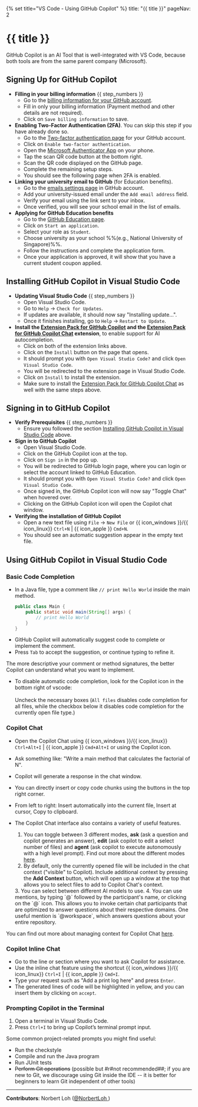{% set title="VS Code - Using GitHub Copilot" %}
<frontmatter>
  title: "{{ title }}"
  pageNav: 2
</frontmatter>

<include src="../common/common-fragments.md#wip-warning" />

# {{ title }}

GitHub Copilot is an AI Tool that is well-integrated with VS Code, because both tools are from the same parent company (Microsoft).

## Signing Up for GitHub Copilot

* **Filling in your billing information** {{ step_numbers }}
  * Go to the [billing information for your GitHub account](https://github.com/settings/billing/payment_information).
  * Fill in only your billing information (Payment method and other details are not required).<br>
    <pic src="images/copilotSignUp/billingInformation.png" width="400" />
  * Click on `Save billing information` to save.
* **Enabling Two-Factor Authentication (2FA)**. You can skip this step if you have already done so.
  * Go to the [Two-factor authentication page](https://github.com/settings/security) for your GitHub account.
  * Click on `Enable two-factor authentication`.
  * Open the [Microsoft Authenticator App](https://www.microsoft.com/en-us/security/mobile-authenticator-app) on your phone.
  * Tap the scan QR code button at the bottom right.<br>
    <pic src="images/copilotSignUp/scanQrCode.png" width="400" />
  * Scan the QR code displayed on the GitHub page.
  * Complete the remaining setup steps.
  * You should see the following page when 2FA is enabled.<br>
    <pic src="images/copilotSignUp/2faEnabled.png" width="400" />
* **Linking your university email to GitHub** (for Education benefits).
  * Go to the [emails settings page](https://github.com/settings/emails) in GitHub account.
  * Add your university-issued email under the `Add email address` field.
  * Verify your email using the link sent to your inbox.
  * Once verified, you will see your school email in the list of emails.
* **Applying for GitHub Education benefits**
  * Go to the [GitHub Education page](https://github.com/settings/education/benefits).
  * Click on `Start an application`.
  * Select your role as `Student`.
  * Choose university as your school %%(e.g., National University of Singapore)%%.
  * Follow the instructions and complete the application form.
  * Once your application is approved, it will show that you have a current student coupon applied.

## Installing GitHub Copilot in Visual Studio Code

* **Updating Visual Studio Code** {{ step_numbers }}
  * Open Visual Studio Code.
  * Go to `Help` → `Check for Updates`.
  * If updates are available, it should now say "Installing update…".
  * Once it finishes installing, go to `Help` → `Restart to Update`.
* **Install the [Extension Pack for GitHub Copilot](https://marketplace.visualstudio.com/items?itemName=GitHub.copilot) and the [Extension Pack for GitHub Copilot Chat](https://marketplace.visualstudio.com/items?itemName=GitHub.copilot) extension**, to enable support for AI autocompletion.
  * Click on both of the extension links above.
  * Click on the `Install` button on the page that opens.
  * It should prompt you with `Open Visual Studio Code?` and click `Open Visual Studio Code`.
  * You will be redirected to the extension page in Visual Studio Code.
  * Click on `Install` to install the extension.
  * Make sure to install the [Extension Pack for GitHub Copilot Chat](https://marketplace.visualstudio.com/items?itemName=GitHub.copilot) as well with the same steps above.

## Signing in to GitHub Copilot

* **Verify Prerequisites** {{ step_numbers }}
  * Ensure you followed the section [Installing GitHub Copilot in Visual Studio Code](#installing-github-copilot-in-visual-studio-code) above.
* **Sign in to GitHub Copilot**
  * Open Visual Studio Code.
  * Click on the GitHub Copilot icon at the top.<br>
    <pic src="images/vscCopilotSetup/copilotLogin.png" width="800" />
  * Click on `Sign in` in the pop up.
  * You will be redirected to GitHub login page, where you can login or select the account linked to GitHub Education.
  * It should prompt you with `Open Visual Studio Code?` and click `Open Visual Studio Code`.
  * Once signed in, the GitHub Copilot icon will now say "Toggle Chat" when hovered over.
  * Clicking on the GitHub Copilot icon will open the Copilot chat window.
* **Verifying the installation of GitHub Copilot**
  * Open a new text file using `File` → `New File` or {{ icon_windows }}/{{ icon_linux}} `Ctrl+N` | {{ icon_apple }} `Cmd+N`.
  * You should see an automatic suggestion appear in the empty text file.<br>
    <pic src="images/vscCopilotSetup/copilotSuggestion.png" width="800" />

## Using GitHub Copilot in Visual Studio Code

### Basic Code Completion
  * In a Java file, type a comment like `// print Hello World` inside the main method.
    ```java
    public class Main {
        public static void main(String[] args) {
            // print Hello World
        }
    }
    ```
  * GitHub Copilot will automatically suggest code to complete or implement the comment.<br>
    <pic src="images/vscCopilotUsage/basicCodeCompletion.png" width="400" />
  * Press `Tab` to accept the suggestion, or continue typing to refine it.
  <box type="tip" seamless>
    The more descriptive your comment or method signatures, the better Copilot can understand what you want to implement.
  </box>

  * To disable automatic code completion, look for the Copilot icon in the bottom right of vscode:<br>
  <pic src="images/vscCopilotUsage/copilotIconBottomBar.png" width="400" /><br>
  Uncheck the necessary boxes (`All files` disables code completion for all files, while the checkbox below it disables code completion for the currently open file type.)
  <pic src="images/vscCopilotUsage/copilotDisableCodeCompletion.png" width="400" />


### Copilot Chat

  * Open the Copilot Chat using {{ icon_windows }}/{{ icon_linux}} `Ctrl+Alt+I` | {{ icon_apple }} `Cmd+Alt+I` or using the Copilot icon.
  * Ask something like: "Write a main method that calculates the factorial of N".
  * Copilot will generate a response in the chat window.<br>
    <pic src="images/vscCopilotUsage/copilotChat.png" width="400" />
  * You can directly insert or copy code chunks using the buttons in the top right corner.
  * From left to right: Insert automatically into the current file, Insert at cursor, Copy to clipboard.<br>
    <pic src="images/vscCopilotUsage/copilotChatButtons.png" width="100" />

  * The Copilot Chat interface also contains a variety of useful features.<br>
    <pic src="images/vscCopilotUsage/copilotChatInterface.png" width="400" />
    1. You can toggle between 3 different modes, **ask** (ask a question and copilot generates an answer), **edit** (ask copilot to edit a select number of files) and **agent** (ask copilot to execute autonomously with a high level prompt). Find out more about the different modes [here](https://github.blog/ai-and-ml/github-copilot/copilot-ask-edit-and-agent-modes-what-they-do-and-when-to-use-them/).
    2. By default, only the currently opened file will be included in the chat context ("visible" to Copilot). Include additional context by pressing the **Add Context** button, which will open up a window at the top that allows you to select files to add to Copilot Chat's context. <br>
    <pic src="images/vscCopilotUsage/copilotChatAddContext.png" width="600" />
    3. You can select between different AI models to use.
    4. You can use mentions, by typing `@` followed by the participant's name, or clicking on the `@` icon. This allows you to invoke certain chat participants that are optimized to answer questions about their respective domains. One useful mention is `@workspace`, which answers questions about your entire repository.

  <box type="tip" seamless markdown>
    You can find out more about managing context for Copilot Chat <a href="https://code.visualstudio.com/docs/copilot/chat/copilot-chat-context">here</a>.
  </box>


### Copilot Inline Chat

  * Go to the line or section where you want to ask Copilot for assistance.
  * Use the inline chat feature using the shortcut {{ icon_windows }}/{{ icon_linux}} `Ctrl+I` | {{ icon_apple }} `Cmd+I`.
  * Type your request such as "Add a print log here" and press `Enter`.
  * The generated lines of code will be highlighted in yellow, and you can insert them by clicking on `accept`.<br>
    <pic src="images/vscCopilotUsage/copilotInline.png" width="600" />

### Prompting Copilot in the Terminal

1. Open a terminal in Visual Studio Code.
1. Press `Ctrl+I` to bring up Copilot’s terminal prompt input.<br>
    <pic src="images/vscCopilotUsage/copilotTerminal.png" width="600" />

Some common project-related prompts you might find useful:

* Run the checkstyle
* Compile and run the Java program
* Run JUnit tests
* ~~Perform Git operations~~ (possible but #r#not recommended##; if you are new to Git, we discourage using Git inside the IDE -- it is better for beginners to learn Git independent of other tools)

---

**Contributors**: Norbert Loh ([@NorbertLoh ](https://github.com/NorbertLoh ))
